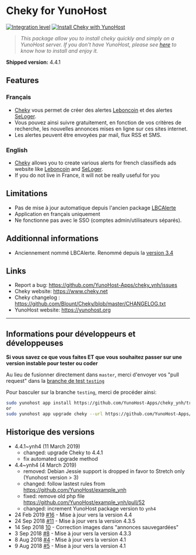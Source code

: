 # Cheky for YunoHost

[![Integration level](https://dash.yunohost.org/integration/cheky.svg)](https://ci-apps.yunohost.org/jenkins/job/cheky%20%28Community%29/lastBuild/consoleFull)
[![Install Cheky with YunoHost](https://install-app.yunohost.org/install-with-yunohost.png)](https://install-app.yunohost.org/?app=cheky)

> *This package allow you to install cheky quickly and simply on a YunoHost server.
If you don't have YunoHost, please see [here](https://yunohost.org/#/install) to know how to install and enjoy it.*

**Shipped version:** 4.4.1

## Features

### Français

* [Cheky](https://www.cheky.net) vous permet de créer des alertes [Leboncoin](http://leboncoin.fr/) et des alertes [SeLoger](http://www.seloger.com/).
* Vous pouvez ainsi suivre gratuitement, en fonction de vos critères de recherche, les nouvelles annonces mises en ligne sur ces sites internet.
* Les alertes peuvent être envoyées par mail, flux RSS et SMS.

### English

* [Cheky](https://www.cheky.net) allows you to create various alerts for french classifieds ads website like [Leboncoin](http://leboncoin.fr/) and [SeLoger](http://www.seloger.com/).
* If you do not live in France, it will not be really useful for you

## Limitations

* Pas de mise à jour automatique depuis l'ancien package [LBCAlerte](https://github.com/YunoHost-Apps/LBCAlerte_ynh)
* Application en français uniquement
* Ne fonctionne pas avec le SSO (comptes admin/utilisateurs séparés).

## Additionnal informations

* Anciennement nommé LBCAlerte. Renommé depuis la [version 3.4](https://www.cheky.net/changelog#v3_4)

## Links

* Report a bug: https://github.com/YunoHost-Apps/cheky_ynh/issues
* Cheky website: https://www.cheky.net
* Cheky changelog : https://github.com/Blount/Cheky/blob/master/CHANGELOG.txt
* YunoHost website: https://yunohost.org

---

## Informations pour développeurs et développeuses

**Si vous savez ce que vous faites ET que vous souhaitez passer sur une version instable pour tester ou coder**

Au lieu de fusionner directement dans `master`, merci d'envoyer vos "pull request" dans la [branche de test `testing`](https://github.com/YunoHost-Apps/cheky_ynh/tree/testing)

Pour basculer sur la branche `testing`, merci de procéder ainsi:

```bash
sudo yunohost app install https://github.com/YunoHost-Apps/cheky_ynh/tree/testing --debug
or
sudo yunohost app upgrade cheky --url https://github.com/YunoHost-Apps/cheky_ynh/tree/testing --debug
```

## Historique des versions

* 4.4.1~ynh4 (11 March 2019)
  * changed: upgrade Cheky to 4.4.1
  * fix automated upgrade method
* 4.4~ynh4 (4 March 2019)
  * removed: Debian Jessie support is dropped in favor to Stretch only (Yunohost version > 3)
  * changed: follow lastest rules from <https://github.com/YunoHost/example_ynh>
  * fixed: remove old php file <https://github.com/YunoHost/example_ynh/pull/52>
  * changed: increment YunoHost package version to `ynh4`
* 24 Feb 2019 [#16](https://github.com/YunoHost-Apps/cheky_ynh/pull/16) - Mise à jour vers la version 4.4
* 24 Sep 2018 [#11](https://github.com/YunoHost-Apps/cheky_ynh/pull/11) - Mise à jour vers la version 4.3.5
* 14 Sep 2018 [10](https://github.com/YunoHost-Apps/cheky_ynh/pull/10) - Correction images dans "annonces sauvegardées"
* 3 Sep 2018 [#8](https://github.com/YunoHost-Apps/cheky_ynh/pull/8) - Mise à jour vers la version 4.3.3
* 8 Aug 2018 [#4](https://github.com/YunoHost-Apps/cheky_ynh/pull/4) - Mise à jour vers la version 4.1
* 9 Aug 2018 [#5](https://github.com/YunoHost-Apps/cheky_ynh/pull/5) - Mise à jour vers la version 4.1
